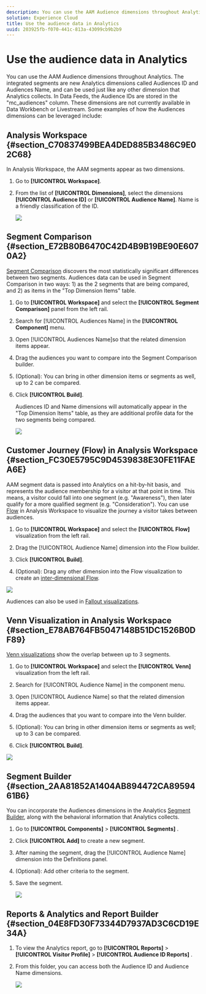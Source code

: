 ```yaml
---
description: You can use the AAM Audience dimensions throughout Analytics. The integrated segments are new Analytics dimensions called Audiences ID and Audiences Name, and can be used just like any other dimension that Analytics collects. In Data Feeds, the Audience IDs are stored in the "mc_audiences" column. These dimensions are not currently available in Data Workbench or Livestream. Some examples of how the Audiences dimensions can be leveraged include 
solution: Experience Cloud
title: Use the audience data in Analytics
uuid: 203925fb-f070-441c-813a-43099cb9b2b9
---
```


# Use the audience data in Analytics

You can use the AAM Audience dimensions throughout Analytics. The integrated segments are new Analytics dimensions called Audiences ID and Audiences Name, and can be used just like any other dimension that Analytics collects. In Data Feeds, the Audience IDs are stored in the "mc_audiences" column. These dimensions are not currently available in Data Workbench or Livestream. Some examples of how the Audiences dimensions can be leveraged include:

## Analysis Workspace {#section_C70837499BEA4DED885B3486C9E02C68}

In Analysis Workspace, the AAM segments appear as two dimensions.

1. Go to **[!UICONTROL Workspace]**.
1. From the list of **[!UICONTROL Dimensions]**, select the dimensions **[!UICONTROL Audience ID]** or **[!UICONTROL Audience Name]**. Name is a friendly classification of the ID.

   ![](assets/aw-mcaudiences.png)

## Segment Comparison {#section_E72B80B6470C42D4B9B19BE90E6070A2}

[Segment Comparison](https://docs.adobe.com/content/help/en/analytics/analyze/analysis-workspace/panels/segment-comparison/segment-comparison.html) discovers the most statistically significant differences between two segments. Audiences data can be used in Segment Comparison in two ways: 1) as the 2 segments that are being compared, and 2) as items in the "Top Dimension Items" table.

1. Go to **[!UICONTROL Workspace]** and select the **[!UICONTROL Segment Comparison]** panel from the left rail.

1. Search for [!UICONTROL Audiences Name] in the **[!UICONTROL Component]** menu.

1. Open [!UICONTROL Audiences Name]so that the related dimension items appear.
1. Drag the audiences you want to compare into the Segment Comparison builder.
1. (Optional): You can bring in other dimension items or segments as well, up to 2 can be compared.
1. Click **[!UICONTROL Build]**.

   Audiences ID and Name dimensions will automatically appear in the "Top Dimension Items" table, as they are additional profile data for the two segments being compared.

   ![](assets/aud-segcompare.png)

## Customer Journey (Flow) in Analysis Workspace {#section_FC30E5795C9D4539838E30FE11FAEA6E}

AAM segment data is passed into Analytics on a hit-by-hit basis, and represents the audience membership for a visitor at that point in time. This means, a visitor could fall into one segment (e.g. "Awareness"), then later qualify for a more qualified segment (e.g. "Consideration"). You can use [Flow](https://docs.adobe.com/content/help/en/analytics/analyze/analysis-workspace/visualizations/fallout/fallout-flow.html) in Analysis Workspace to visualize the journey a visitor takes between audiences.

1. Go to **[!UICONTROL Workspace]** and select the **[!UICONTROL Flow]** visualization from the left rail.

1. Drag the [!UICONTROL Audience Name] dimension into the Flow builder.
1. Click **[!UICONTROL Build]**.
1. (Optional): Drag any other dimension into the Flow visualization to create an [inter-dimensional Flow](https://docs.adobe.com/content/help/en/analytics/analyze/analysis-workspace/visualizations/flow/multi-dimensional-flow.html).

![](assets/flow-aamaudiences.png)

Audiences can also be used in [Fallout visualizations](https://docs.adobe.com/content/help/en/analytics/analyze/analysis-workspace/visualizations/fallout/fallout-flow.html).

## Venn Visualization in Analysis Workspace {#section_E78AB764FB5047148B51DC1526B0DF89}

[Venn visualizations](https://docs.adobe.com/content/help/en/analytics/analyze/analysis-workspace/visualizations/venn.html) show the overlap between up to 3 segments.

1. Go to **[!UICONTROL Workspace]** and select the **[!UICONTROL Venn]** visualization from the left rail.

1. Search for [!UICONTROL Audience Name] in the component menu.
1. Open [!UICONTROL Audience Name] so that the related dimension items appear.
1. Drag the audiences that you want to compare into the Venn builder.
1. (Optional): You can bring in other dimension items or segments as well; up to 3 can be compared.
1. Click **[!UICONTROL Build]**.

![](assets/venn-viz.png)

## Segment Builder {#section_2AA81852A1404AB894472CA8959461B6}

You can incorporate the Audiences dimensions in the Analytics [Segment Builder](/help/components/c-segmentation/c-segmentation-workflow/seg-build.md), along with the behavioral information that Analytics collects.

1. Go to  **[!UICONTROL Components]** > **[!UICONTROL Segments]** .
1. Click **[!UICONTROL Add]** to create a new segment.
1. After naming the segment, drag the [!UICONTROL Audience Name] dimension into the Definitions panel.
1. (Optional): Add other criteria to the segment.
1. Save the segment.

   ![](assets/aud-segbuilder.png)

## Reports & Analytics and Report Builder {#section_04E8FD30F73344D7937AD3C6CD19E34A}

1. To view the Analytics report, go to  **[!UICONTROL Reports]** > **[!UICONTROL Visitor Profile]** > **[!UICONTROL Audience ID Reports]** .
1. From this folder, you can access both the Audience ID and Audience Name dimensions.

   ![](assets/mc-audiences.png)

